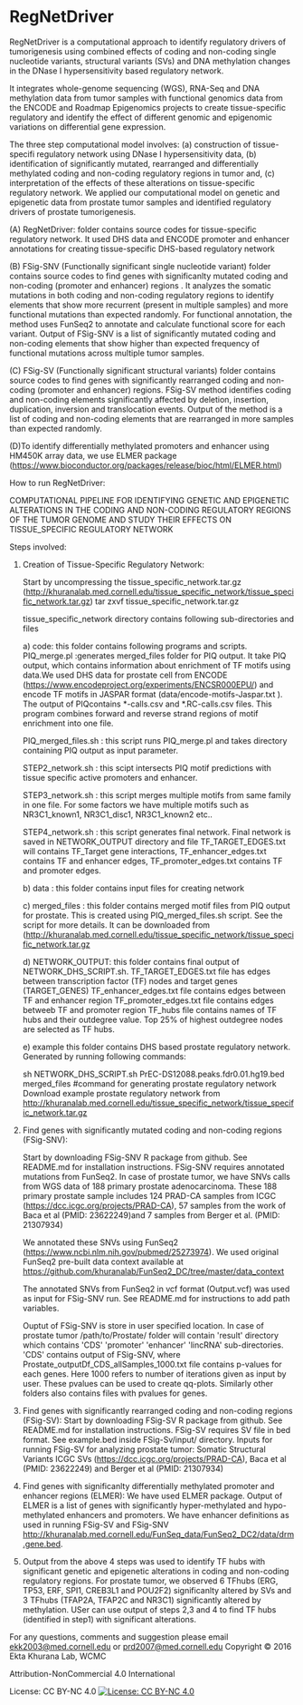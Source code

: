 # RegNetDriver
RegNetDriver is a computational approach to identify regulatory drivers of tumorigenesis using combined effects of coding and non-coding single nucleotide variants, structural variants (SVs) and DNA methylation changes in the DNase I hypersensitivity based regulatory network.

It integrates whole-genome sequencing (WGS), RNA-Seq and DNA methylation data from tumor samples with functional genomics data from the ENCODE and Roadmap Epigenomics projects to create tissue-specific regulatory and identify the effect of different genomic and epigenomic variations on differential gene expression.

The three step computational model involves: (a) construction of tissue-specifi regulatory network using DNase I hypersensitivity data, (b) identification of significantly mutated, rearranged and differentially methylated coding and non-coding regulatory regions in tumor and, (c) interpretation of the effects of these alterations on tissue-specific regulatory network. We applied our computational model on genetic and epigenetic data from prostate tumor samples and identified regulatory drivers of prostate tumorigenesis.


(A) RegNetDriver: folder contains source codes for tissue-specific regulatory network. It used DHS data and ENCODE promoter and enhancer annotations for creating tissue-specific DHS-based regulatory network

(B) FSig-SNV (Functionally significant single nucleotide variant) folder contains source codes to find genes with significanlty mutated coding and non-coding (promoter and enhancer) regions . It analyzes the somatic mutations in both coding and non-coding regulatory regions to identify elements that show more recurrent (present in multiple samples) and more functional mutations than expected randomly. For functional annotation, the method uses FunSeq2 to annotate and calculate functional score for each variant. Output of FSig-SNV is a list of significantly mutated coding and non-coding elements that show higher than expected frequency of functional mutations across multiple tumor samples.

(C) FSig-SV (Functionally significant structural variants) folder contains source codes to find genes with significantly rearranged coding and non-coding (promoter and enhancer) regions. FSig-SV method identifies coding and non-coding elements significantly affected by deletion, insertion, duplication, inversion and translocation events. Output of the method is a list of coding and non-coding elements that are rearranged in more samples than expected randomly.

(D)To identify differentially methylated promoters and enhancer using HM450K array data, we use ELMER package (https://www.bioconductor.org/packages/release/bioc/html/ELMER.html)


How to run RegNetDriver:

COMPUTATIONAL PIPELINE FOR IDENTIFYING GENETIC AND EPIGENETIC ALTERATIONS IN THE CODING AND NON-CODING REGULATORY REGIONS OF THE TUMOR GENOME AND STUDY THEIR EFFECTS ON TISSUE_SPECIFIC REGULATORY NETWORK                                           

Steps involved:

1) Creation of Tissue-Specific Regulatory Network:

	Start by uncompressing the tissue_specific_network.tar.gz (http://khuranalab.med.cornell.edu/tissue_specific_network/tissue_specific_network.tar.gz)
	tar zxvf tissue_specific_network.tar.gz


	tissue_specific_network directory contains following sub-directories and files

	a) code: this folder contains following programs and scripts. 
	PIQ_merge.pl :generates merged_files folder for PIQ output. It take PIQ output, which contains information about enrichment of TF motifs using  data.We used DHS data for prostate cell from ENCODE (https://www.encodeproject.org/experiments/ENCSR000EPU/) and encode TF motifs in JASPAR format (data/encode-motifs-Jaspar.txt ). The output of PIQcontains *-calls.csv and *.RC-calls.csv files. This program combines forward and reverse strand regions of motif enrichment into one file. 
	  
	PIQ_merged_files.sh : this script runs PIQ_merge.pl and takes directory containing PIQ output as input parameter.

	STEP2_network.sh : this scipt intersects PIQ motif predictions with tissue specific active promoters and enhancer. 

	STEP3_network.sh : this script merges multiple motifs from same family in one file. For some factors we have multiple motifs such as NR3C1_known1, NR3C1_disc1, NR3C1_known2 etc..

	STEP4_network.sh : this script generates final network. Final network is saved in NETWORK_OUTPUT directory and file TF_TARGET_EDGES.txt will contains TF_Target gene interactions, TF_enhancer_edges.txt contains TF and enhancer edges, TF_promoter_edges.txt contains TF and promoter edges.

	b) data : this folder contains input files for creating network

	c) merged_files : this folder contains merged motif files from PIQ output for prostate. This is created using PIQ_merged_files.sh script. See the script for more details. It can be downloaded from (http://khuranalab.med.cornell.edu/tissue_specific_network/tissue_specific_network.tar.gz

	d) NETWORK_OUTPUT: this folder contains final output of NETWORK_DHS_SCRIPT.sh. 
	TF_TARGET_EDGES.txt file has edges between transcription factor (TF) nodes and target genes (TARGET_GENES)
	TF_enhancer_edges.txt file contains edges between TF and enhancer region
	TF_promoter_edges.txt file contains edges betweeb TF and promoter region
	TF_hubs file contains names of TF hubs and their outdegree value. Top 25% of highest outdegree nodes are selected as TF hubs.

	e) example this folder contains DHS based prostate regulatory network. Generated by running following commands:
	
	sh NETWORK_DHS_SCRIPT.sh PrEC-DS12088.peaks.fdr0.01.hg19.bed merged_files #command for generating prostate regulatory network
	Download example prostate regulatory network from 		http://khuranalab.med.cornell.edu/tissue_specific_network/tissue_specific_network.tar.gz

2) Find genes with significantly mutated coding and non-coding regions (FSig-SNV):

	Start by downloading FSig-SNV R package from github. See README.md for installation instructions. FSig-SNV requires annotated mutations from FunSeq2. In case of prostate tumor, we have SNVs calls from WGS data of 188 primary prostate adenocarcinoma. These 188 primary prostate sample includes 124 PRAD-CA samples from ICGC (https://dcc.icgc.org/projects/PRAD-CA), 57 samples from the work of Baca et al (PMID: 23622249)and 7 samples from Berger et al. (PMID: 21307934)

	We annotated these SNVs using FunSeq2 (https://www.ncbi.nlm.nih.gov/pubmed/25273974). We used original FunSeq2 pre-built data context available at https://github.com/khuranalab/FunSeq2_DC/tree/master/data_context

	The annotated SNVs from FunSeq2 in vcf format (Output.vcf) was used as input for FSig-SNV run. See README.md for instructions to add path variables.

	Ouptut of FSig-SNV is store in user specified location. In case of prostate tumor /path/to/Prostate/ folder will contain 'result' directory which contains 'CDS' 'promoter' 'enhancer' 'lincRNA' sub-directories. 'CDS' contains output of FSig-SNV, where Prostate_outputDf_CDS_allSamples_1000.txt file contains p-values for each genes. Here 1000 refers to number of iterations given as input by user. These pvalues can be used to create qq-plots. Similarly other folders also contains files with pvalues for genes.


3) Find genes with significantly rearranged coding and non-coding regions (FSig-SV):
	Start by downloading FSig-SV R package from github. See README.md for installation instructions. FSig-SV requires SV file in bed format. See example.bed inside FSig-Sv/input/ directory. Inputs for running FSig-SV for analyzing prostate tumor: 
Somatic Structural Variants ICGC SVs (https://dcc.icgc.org/projects/PRAD-CA), Baca et al (PMID: 23622249) and Berger et al (PMID: 21307934)

4) Find genes with significanlty differentially methylated promoter and enhancer regions (ELMER):
	We have used ELMER package. Output of ELMER is a list of genes with significantly hyper-methylated and hypo-methylated enhancers and promoters. We have enhancer definitions as used in running FSig-SV and FSig-SNV http://khuranalab.med.cornell.edu/FunSeq_data/FunSeq2_DC2/data/drm.gene.bed. 

5) Output from the above 4 steps was used to identify TF hubs with significant genetic and epigenetic alterations in coding and non-coding regulatory regions. 
	For prostate tumor, we observed 6 TFhubs (ERG, TP53, ERF, SPI1, CREB3L1 and POU2F2) significanlty altered by SVs and 3 TFhubs (TFAP2A, TFAP2C and NR3C1) significantly altered by methylation. USer can use output of steps 2,3 and 4 to find TF hubs (identified in step1) with significant alterations.


 
For any questions, comments and suggestion please email ekk2003@med.cornell.edu or prd2007@med.cornell.edu
Copyright © 2016 Ekta Khurana Lab, WCMC

Attribution-NonCommercial 4.0 International

License: CC BY-NC 4.0
[![License: CC BY-NC 4.0](https://licensebuttons.net/l/by-nc/4.0/80x15.png)](http://creativecommons.org/licenses/by-nc/4.0/)


